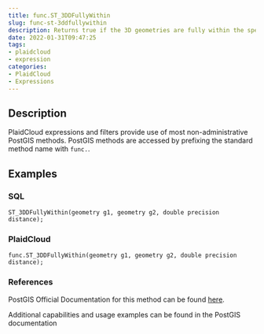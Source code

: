 ```yaml
---
title: func.ST_3DDFullyWithin
slug: func-st-3ddfullywithin
description: Returns true if the 3D geometries are fully within the specified distance of one another
date: 2022-01-31T09:47:25
tags:
- plaidcloud
- expression
categories:
- PlaidCloud
- Expressions
---
```



## Description


PlaidCloud expressions and filters provide use of most non-administrative PostGIS methods. PostGIS methods are accessed by prefixing the standard method name with `func.`.



## Examples


### SQL



```
ST_3DDFullyWithin(geometry g1, geometry g2, double precision distance);
```


### PlaidCloud



```
func.ST_3DDFullyWithin(geometry g1, geometry g2, double precision distance);
```


### References


PostGIS Official Documentation for this method can be found [here](https://postgis.net/docs/manual-3.1/ST_3DDFullyWithin.html).



Additional capabilities and usage examples can be found in the PostGIS documentation

